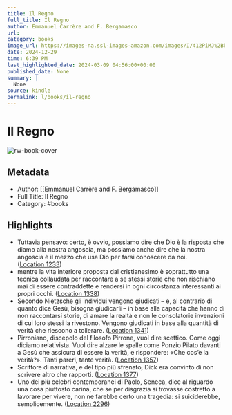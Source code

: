 ```yaml
---
title: Il Regno
full_title: Il Regno
author: Emmanuel Carrère and F. Bergamasco
url: 
category: books
image_url: https://images-na.ssl-images-amazon.com/images/I/412PiMJ%2Bb2L._SL200_.jpg
date: 2024-12-29
time: 6:39 PM
last_highlighted_date: 2024-03-09 04:56:00+00:00
published_date: None
summary: |
  None
source: kindle
permalink: l/books/il-regno
---
```

# Il Regno

![rw-book-cover](https://images-na.ssl-images-amazon.com/images/I/412PiMJ%2Bb2L._SL200_.jpg)

## Metadata
- Author: [[Emmanuel Carrère and F. Bergamasco]]
- Full Title: Il Regno
- Category: #books

## Highlights
- Tuttavia pensavo: certo, è ovvio, possiamo dire che Dio è la risposta che diamo alla nostra angoscia, ma possiamo anche dire che la nostra angoscia è il mezzo che usa Dio per farsi conoscere da noi. ([Location 1233](https://readwise.io/to_kindle?action=open&asin=B00TR1QRSM&location=1233))
- mentre la vita interiore proposta dal cristianesimo è soprattutto una tecnica collaudata per raccontare a se stessi storie che non rischiano mai di essere contraddette e rendersi in ogni circostanza interessanti ai propri occhi. ([Location 1338](https://readwise.io/to_kindle?action=open&asin=B00TR1QRSM&location=1338))
- Secondo Nietzsche gli individui vengono giudicati – e, al contrario di quanto dice Gesù, bisogna giudicarli – in base alla capacità che hanno di non raccontarsi storie, di amare la realtà e non le consolatorie invenzioni di cui loro stessi la rivestono. Vengono giudicati in base alla quantità di verità che riescono a tollerare. ([Location 1341](https://readwise.io/to_kindle?action=open&asin=B00TR1QRSM&location=1341))
- Pirroniano, discepolo del filosofo Pirrone, vuol dire scettico. Come oggi diciamo relativista. Vuol dire alzare le spalle come Ponzio Pilato davanti a Gesù che assicura di essere la verità, e rispondere: «Che cos’è la verità?». Tanti pareri, tante verità. ([Location 1357](https://readwise.io/to_kindle?action=open&asin=B00TR1QRSM&location=1357))
- Scrittore di narrativa, e del tipo più sfrenato, Dick era convinto di non scrivere altro che rapporti. ([Location 1377](https://readwise.io/to_kindle?action=open&asin=B00TR1QRSM&location=1377))
- Uno dei più celebri contemporanei di Paolo, Seneca, dice al riguardo una cosa piuttosto carina, che se per disgrazia si trovasse costretto a lavorare per vivere, non ne farebbe certo una tragedia: si suiciderebbe, semplicemente. ([Location 2296](https://readwise.io/to_kindle?action=open&asin=B00TR1QRSM&location=2296))


